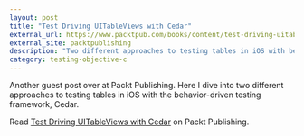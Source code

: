 ```yaml
---
layout: post
title: "Test Driving UITableViews with Cedar"
external_url: https://www.packtpub.com/books/content/test-driving-uitableviews-cedar
external_site: packtpublishing
description: "Two different approaches to testing tables in iOS with behavior-driven testing framework, Cedar."
category: testing-objective-c
---
```


Another guest post over at Packt Publishing. Here I dive into two different approaches to testing tables in iOS with the behavior-driven testing framework, Cedar.

Read [Test Driving UITableViews with Cedar](https://www.packtpub.com/books/content/test-driving-uitableviews-cedar) on Packt Publishing.
